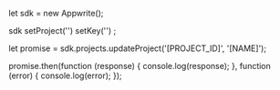 let sdk = new Appwrite();

sdk
    setProject('')
    setKey('')
;

let promise = sdk.projects.updateProject('[PROJECT_ID]', '[NAME]');

promise.then(function (response) {
    console.log(response);
}, function (error) {
    console.log(error);
});